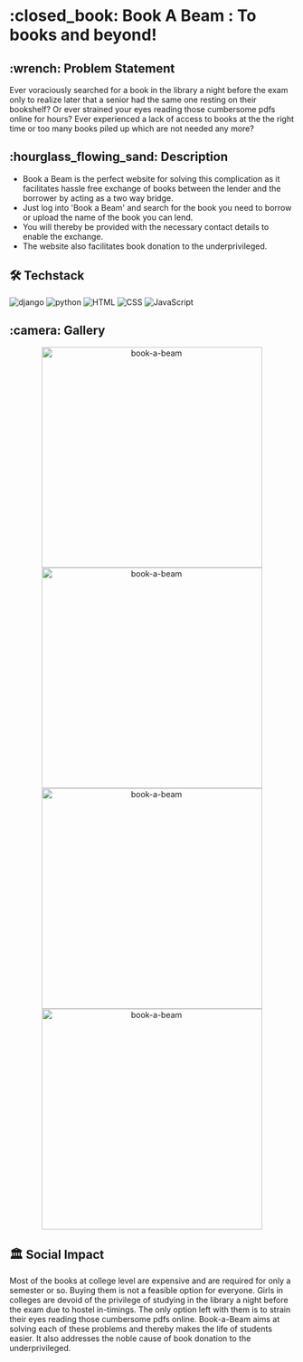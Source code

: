 <h1> :closed_book: Book A Beam : To books and beyond! </h1>

<h2> :wrench: Problem Statement </h2>

Ever voraciously searched for a book in the library a night before the exam only to realize later that a senior had the same one resting on their bookshelf? Or ever strained your eyes reading those cumbersome pdfs online for hours? Ever experienced a lack of access to books at the the right time or too many books piled up which are not needed any more?
<br>

<h2> :hourglass_flowing_sand: Description </h2>

- Book a Beam is the perfect website for solving this complication as it facilitates hassle free exchange of books between the lender and the borrower by acting as a two way bridge.
- Just log into 'Book a Beam' and search for the book you need to borrow or upload the name of the book you can lend.
- You will thereby be provided with the necessary contact details to enable the exchange. 
- The website also facilitates book donation to the underprivileged.

<h2> 🛠️ Techstack </h2>
<div>
  <img src="https://camo.githubusercontent.com/c9d0db0a5c179f2fcf0a460d9b7e75ef516bfdc1e1681bc61f43c9b435bc96a9/68747470733a2f2f696d672e736869656c64732e696f2f62616467652f646a616e676f2532302d2532333039324532302e7376673f267374796c653d666f722d7468652d6261646765266c6f676f3d646a616e676f266c6f676f436f6c6f723d7768697465" alt="django">
  
  <img src="https://camo.githubusercontent.com/a71f1a20d58a3506dd5f32dcb31461bd5102a0bd33dbf49db9195c589eaca8d7/68747470733a2f2f696d672e736869656c64732e696f2f62616467652f707974686f6e2532302d2532333134333534432e7376673f267374796c653d666f722d7468652d6261646765266c6f676f3d707974686f6e266c6f676f436f6c6f723d7768697465" alt="python">
  
  <img src="https://camo.githubusercontent.com/5d3b0191832237fcbfc6d4497524e8bb547c6bfc9eafb738d5205c629d202067/68747470733a2f2f696d672e736869656c64732e696f2f62616467652f68746d6c352532302d2532334533344632362e7376673f267374796c653d666f722d7468652d6261646765266c6f676f3d68746d6c35266c6f676f436f6c6f723d7768697465" alt="HTML">
  
  <img src="https://camo.githubusercontent.com/5ed492db9c79ad5990eda7dc80923377f0e7096b18a4d1e9b86c8987dc0e5aa5/68747470733a2f2f696d672e736869656c64732e696f2f62616467652f637373332532302d2532333135373242362e7376673f267374796c653d666f722d7468652d6261646765266c6f676f3d63737333266c6f676f436f6c6f723d7768697465" alt="CSS">
  <img src="https://camo.githubusercontent.com/62d37abe760867620e0baea1066303719d630a82936837ba7bff6b0c754e3c9f/68747470733a2f2f696d672e736869656c64732e696f2f62616467652f6a6176617363726970742532302d2532333332333333302e7376673f267374796c653d666f722d7468652d6261646765266c6f676f3d6a617661736372697074266c6f676f436f6c6f723d253233463744463145" alt="JavaScript"
</div>
<br>


<h2> :camera: Gallery</h2>
  <div align="center">
  <img src="https://user-images.githubusercontent.com/77115160/144872826-fa13e36a-df97-486e-a1e3-523a57df89ea.jpeg" alt="book-a-beam" width="390">
  <img src="https://user-images.githubusercontent.com/77115160/144872839-68daf85d-7a15-453c-9f51-c910ff23a7c6.jpeg" alt="book-a-beam" width="390">
  <img src="https://user-images.githubusercontent.com/77115160/144872852-bd768260-79cb-4a8a-8204-d64d29097be3.jpeg" alt="book-a-beam" width="390">
  <img src="https://user-images.githubusercontent.com/77115160/144872858-ba18da30-bda2-4fd5-a455-b568ce2240d8.jpeg" alt="book-a-beam" width="390">
  </div>
  
  <h2> 🏛️ Social Impact </h2>
  
  Most of the books at college level are expensive and are required for only a semester or so. Buying them is not a feasible option for everyone. Girls in colleges are devoid of the privilege of studying in the library a night before the exam due to hostel in-timings. The only option left with them is to strain their eyes reading those cumbersome pdfs online. Book-a-Beam aims at solving each of these problems and thereby makes the life of students easier. It also addresses the noble cause of book donation to the underprivileged.
  <br>
  
 
  




